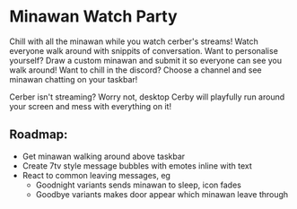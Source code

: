 # Minawan Watch Party

Chill with all the minawan while you watch cerber's streams! Watch everyone walk around with snippits of conversation.
Want to personalise yourself? Draw a custom minawan and submit it so everyone can see you walk around!
Want to chill in the discord? Choose a channel and see minawan chatting on your taskbar!

Cerber isn't streaming? Worry not, desktop Cerby will playfully run around your screen and mess with everything on it!

## Roadmap:

- Get minawan walking around above taskbar
- Create 7tv style message bubbles with emotes inline with text
- React to common leaving messages, eg
    - Goodnight variants sends minawan to sleep, icon fades
    - Goodbye variants makes door appear which minawan leave through
